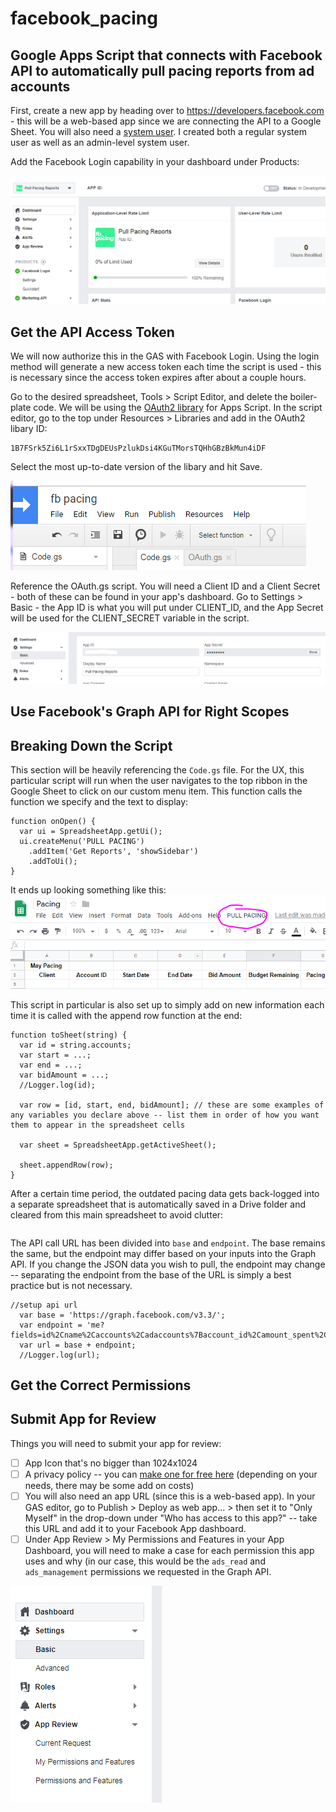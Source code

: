 # facebook_pacing
Google Apps Script that connects with Facebook API to automatically pull pacing reports from ad accounts
-
First, create a new app by heading over to https://developers.facebook.com - this will be a web-based app since we are connecting the API to a Google Sheet. You will also need a <a href="https://developers.facebook.com/docs/marketing-api/businessmanager/systemuser">system user</a>. I created both a regular system user as well as an admin-level system user.

Add the Facebook Login capability in your dashboard under Products:

![Facebook Login Product](images/1.PNG?raw=true)

Get the API Access Token
-
We will now authorize this in the GAS with Facebook Login. Using the login method will generate a new access token each time the script is used - this is necessary since the access token expires after about a couple hours. 

Go to the desired spreadsheet, Tools > Script Editor, and delete the boiler-plate code. We will be using the <a href="https://github.com/gsuitedevs/apps-script-oauth2">OAuth2 library</a> for Apps Script. In the script editor, go to the top under Resources > Libraries and add in the OAuth2 libary ID:
```
1B7FSrk5Zi6L1rSxxTDgDEUsPzlukDsi4KGuTMorsTQHhGBzBkMun4iDF
```
Select the most up-to-date version of the libary and hit Save.

![Add Library to GAS](images/2.PNG?raw=true)

Reference the OAuth.gs script. You will need a Client ID and a Client Secret - both of these can be found in your app's dashboard. Go to Settings > Basic - the App ID is what you will put under CLIENT_ID, and the App Secret will be used for the CLIENT_SECRET variable in the script.

![Client ID and Client Secret](images/3.PNG?raw=true)

Use Facebook's Graph API for Right Scopes
-

Breaking Down the Script
-
This section will be heavily referencing the ```Code.gs``` file.
For the UX, this particular script will run when the user navigates to the top ribbon in the Google Sheet to click on our custom menu item. 
This function calls the function we specify and the text to display:
```
function onOpen() {
  var ui = SpreadsheetApp.getUi();
  ui.createMenu('PULL PACING')
    .addItem('Get Reports', 'showSidebar')
    .addToUi();
}
```
It ends up looking something like this:
![Custom Menu Item GS](images/5.PNG?raw=true)

This script in particular is also set up to simply add on new information each time it is called with the append row function at the end:
```
function toSheet(string) {
  var id = string.accounts;
  var start = ...;
  var end = ...;
  var bidAmount = ...;
  //Logger.log(id);
  
  var row = [id, start, end, bidAmount]; // these are some examples of any variables you declare above -- list them in order of how you want them to appear in the spreadsheet cells
  
  var sheet = SpreadsheetApp.getActiveSheet();
  
  sheet.appendRow(row);
}
```
After a certain time period, the outdated pacing data gets back-logged into a separate spreadsheet that is automatically saved in a Drive folder and cleared from this main spreadsheet to avoid clutter:
```

```
The API call URL has been divided into ```base``` and ```endpoint```. The base remains the same, but the endpoint may differ based on your inputs into the Graph API. If you change the JSON data you wish to pull, the endpoint may change -- separating the endpoint from the base of the URL is simply a best practice but is not necessary.
```
//setup api url
  var base = 'https://graph.facebook.com/v3.3/';
  var endpoint = 'me?fields=id%2Cname%2Caccounts%2Cadaccounts%7Baccount_id%2Camount_spent%2Cbusiness_name%2Cid%2Cadsets%7Bpacing_type%2Cbudget_remaining%2Ccreated_time%2Cend_time%2Cstart_time%7D%7D&access_token=';
  var url = base + endpoint;
  //Logger.log(url);
```

Get the Correct Permissions
-

Submit App for Review
-
Things you will need to submit your app for review:
- [ ] App Icon that's no bigger than 1024x1024
- [ ] A privacy policy -- you can <a href="https://www.freeprivacypolicy.com/">make one for free here</a> (depending on your needs, there may be some add on costs) 
- [ ] You will also need an app URL (since this is a web-based app). In your GAS editor, go to Publish > Deploy as web app... > then set it to "Only Myself" in the drop-down under "Who has access to this app?" -- take this URL and add it to your Facebook App dashboard.
- [ ] Under App Review > My Permissions and Features in your App Dashboard, you will need to make a case for each permission this app uses and why (in our case, this would be the ```ads_read``` and ```ads_management``` permissions we requested in the Graph API.

![App Review](images/4.PNG?raw=true)


